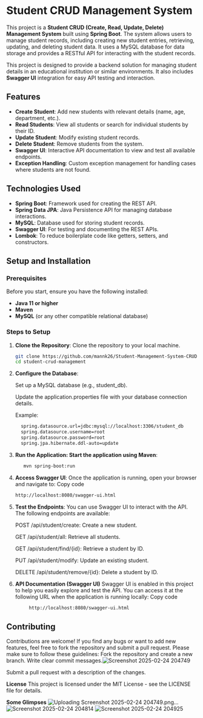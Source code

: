 # Student CRUD Management System

This project is a **Student CRUD (Create, Read, Update, Delete) Management System** built using **Spring Boot**. The system allows users to manage student records, including creating new student entries, retrieving, updating, and deleting student data. It uses a MySQL database for data storage and provides a RESTful API for interacting with the student records.

This project is designed to provide a backend solution for managing student details in an educational institution or similar environments. It also includes **Swagger UI** integration for easy API testing and interaction.

## Features

- **Create Student**: Add new students with relevant details (name, age, department, etc.).
- **Read Students**: View all students or search for individual students by their ID.
- **Update Student**: Modify existing student records.
- **Delete Student**: Remove students from the system.
- **Swagger UI**: Interactive API documentation to view and test all available endpoints.
- **Exception Handling**: Custom exception management for handling cases where students are not found.

## Technologies Used

- **Spring Boot**: Framework used for creating the REST API.
- **Spring Data JPA**: Java Persistence API for managing database interactions.
- **MySQL**: Database used for storing student records.
- **Swagger UI**: For testing and documenting the REST APIs.
- **Lombok**: To reduce boilerplate code like getters, setters, and constructors.


## Setup and Installation

### Prerequisites

Before you start, ensure you have the following installed:

- **Java 11 or higher**
- **Maven**
- **MySQL** (or any other compatible relational database)

### Steps to Setup

1. **Clone the Repository**:
   Clone the repository to your local machine.
   ```bash
   git clone https://github.com/mannk26/Student-Management-System-CRUD-.git
   cd student-crud-management
   
2. **Configure the Database**:

    Set up a MySQL database (e.g., student_db).

   Update the application.properties file with your database connection details.

    Example:
   ```bash
     spring.datasource.url=jdbc:mysql://localhost:3306/student_db
     spring.datasource.username=root
     spring.datasource.password=root
     spring.jpa.hibernate.ddl-auto=update

4. **Run the Application:   Start the application using Maven**:
     ```bash
        mvn spring-boot:run

5. **Access Swagger UI**: Once the application is running, open your browser and navigate to:
   Copy code
   ```bash
   http://localhost:8080/swagger-ui.html

6. **Test the Endpoints**: You can use Swagger UI to interact with the API. The following endpoints are available:

   POST /api/student/create: Create a new student.
   
   GET /api/student/all: Retrieve all students.

   GET /api/student/find/{id}: Retrieve a student by ID.

   PUT /api/student/modify: Update an existing student.

   DELETE /api/student/remove/{id}: Delete a student by ID.

7. **API Documentation (Swagger UI)**
   Swagger UI is enabled in this project to help you easily explore and test the API.
   You can access it at the following URL when the application is running locally:
   Copy code
    ```bash
         http://localhost:8080/swagger-ui.html


## Contributing
   Contributions are welcome! If you find any bugs or want to add new features, feel free to fork the repository and submit a pull request. Please make sure to follow these guidelines:
   Fork the repository and create a new branch.
   Write clear commit messages.![Screenshot 2025-02-24 204749](https://github.com/user-attachments/assets/c8f4293d-9ffa-4439-8cf3-3614aa06e2df)

   Submit a pull request with a description of the changes.

**License**
This project is licensed under the MIT License - see the LICENSE file for details.


**Some Glimpses**
![Uploading Screenshot 2025-02-24 204749.png…]()
![Screenshot 2025-02-24 204814](https://github.com/user-attachments/assets/991022e0-ca9c-410b-b7a2-84a0b6c2c58d)
![Screenshot 2025-02-24 204925](https://github.com/user-attachments/assets/a2661455-4435-4f5b-b481-4715e3bdc4b8)



